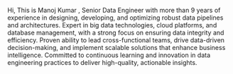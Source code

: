 Hi,
This is Manoj Kumar , Senior Data Engineer with more than 9 years of experience in designing, developing, and optimizing robust data pipelines and architectures. Expert in big data technologies, cloud platforms, and database management, with a strong focus on ensuring data integrity and efficiency. Proven ability to lead cross-functional teams, drive data-driven decision-making, and implement scalable solutions that enhance business intelligence. Committed to continuous learning and innovation in data engineering practices to deliver high-quality, actionable insights.
